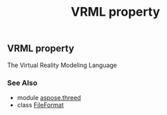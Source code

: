 ﻿---
title: VRML property
second_title: Aspose.3D for Python via .NET API References
description: 
type: docs
weight: 490
url: /python-net/aspose.threed/fileformat/vrml/
is_root: false
---

## VRML property


The Virtual Reality Modeling Language

### See Also
* module [aspose.threed](../../)
* class [FileFormat](/3d/python-net/aspose.threed/fileformat)
